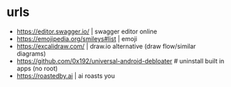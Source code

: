 # urls

- https://editor.swagger.io/ | swagger editor online
- https://emojipedia.org/smileys#list | emoji
- https://excalidraw.com/ | draw.io alternative (draw flow/similar diagrams)
- https://github.com/0x192/universal-android-debloater # uninstall built in apps (no root)
- https://roastedby.ai | ai roasts you

